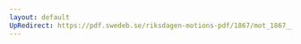 ```yaml
---
layout: default
UpRedirect: https://pdf.swedeb.se/riksdagen-motions-pdf/1867/mot_1867__ak__00158.pdf
---
```

